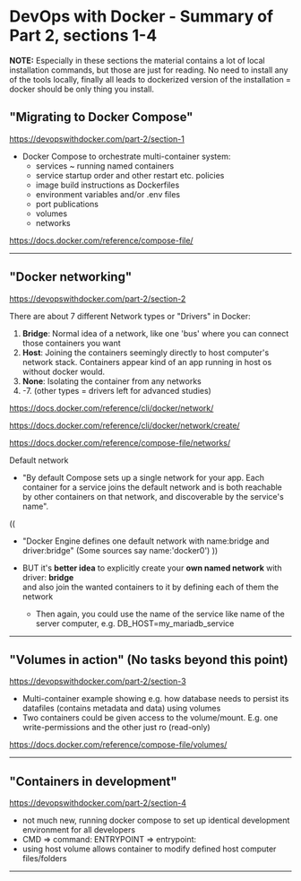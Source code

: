# DevOps with Docker - Summary of Part 2, sections 1-4

**NOTE:** Especially in these sections the material contains a lot of local installation commands,
but those are just for reading. No need to install any of the tools locally, finally all leads 
to dockerized version of the installation = docker should be only thing you install.


## "Migrating to Docker Compose"

https://devopswithdocker.com/part-2/section-1

- Docker Compose to orchestrate multi-container system:
  * services ~ running named containers
  * service startup order and other restart etc. policies
  * image build instructions as Dockerfiles
  * environment variables and/or .env files
  * port publications
  * volumes
  * networks

https://docs.docker.com/reference/compose-file/

---

## "Docker networking"

https://devopswithdocker.com/part-2/section-2

There are about 7 different Network types or "Drivers" in Docker:
1. **Bridge**: Normal idea of a network, like one 'bus' where you can connect those containers you want
1. **Host**: Joining the containers seemingly directly to host computer's network stack. Containers appear kind of an app running in host os without docker would.
1. **None**: Isolating the container from any networks
1. -7. (other types = drivers left for advanced studies)

https://docs.docker.com/reference/cli/docker/network/

https://docs.docker.com/reference/cli/docker/network/create/

https://docs.docker.com/reference/compose-file/networks/ 

Default network

- "By default Compose sets up a single network for your app. Each container for a service joins the default network and is both reachable by other containers on that network, and discoverable by the service's name".

((
- "Docker Engine defines one default network with name:bridge and driver:bridge"    (Some sources say name:'docker0')
)) 

- BUT it's **better idea** to explicitly create your **own named network** with driver: **bridge**  
and also join the wanted containers to it by defining each of them the network
   * Then again, you could use the name of the service like name of the server computer, e.g. DB_HOST=my_mariadb_service

---

## "Volumes in action" (No tasks beyond this point)

https://devopswithdocker.com/part-2/section-3

- Multi-container example showing e.g. how database needs to persist its datafiles (contains metadata and data) using volumes
- Two containers could be given access to the volume/mount. E.g. one write-permissions and the other just ro (read-only)

https://docs.docker.com/reference/compose-file/volumes/

---

## "Containers in development"

https://devopswithdocker.com/part-2/section-4

- not much new, running docker compose to set up identical development environment for all developers
- CMD => command:    ENTRYPOINT => entrypoint: 
- using host volume allows container to modify defined host computer files/folders

---